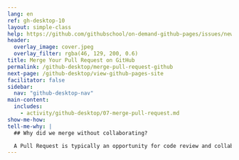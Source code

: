 ```yaml
---
lang: en
ref: gh-desktop-10
layout: simple-class
help: https://github.com/githubschool/on-demand-github-pages/issues/new?title=I%20need%20help&body=Describe%20what%20you%20need%20help%20with%20here.&labels=Help%20Wanted
header:
  overlay_image: cover.jpeg
  overlay_filter: rgba(46, 129, 200, 0.6)
title: Merge Your Pull Request on GitHub
permalink: /github-desktop/merge-pull-request-github
next-page: /github-desktop/view-github-pages-site
facilitator: false
sidebar:
  nav: "github-desktop-nav"
main-content:
  includes:
    - activity/github-desktop/07-merge-pull-request.md
show-me-how:
tell-me-why: |
  ## Why did we merge without collaborating?

  A Pull Request is typically an opportunity for code review and collaboration. In this class, you are creating a personal web site, so you can bypass that step. However, if you'd like anyone to collaborate on your open Pull Request, it's as simple as at-mentioning them.
---
```

